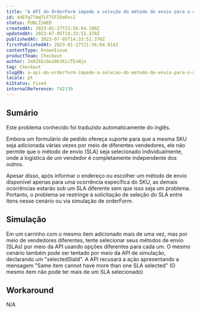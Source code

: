 ```yaml
---
title: "A API do OrderForm impede a seleção do método de envio para o mesmo item em diferentes vendedores"
id: 4dEfq7lNqTLF7SFIOaRsc2
status: PUBLISHED
createdAt: 2023-01-27T21:56:04.190Z
updatedAt: 2023-07-05T14:33:51.370Z
publishedAt: 2023-07-05T14:33:51.370Z
firstPublishedAt: 2023-01-27T21:56:04.914Z
contentType: knownIssue
productTeam: Checkout
author: 2mXZkbi0oi061KicTExNjo
tag: Checkout
slugEN: a-api-do-orderform-impede-a-selecao-do-metodo-de-envio-para-o-mesmo-item-em-diferentes-vendedores
locale: pt
kiStatus: Fixed
internalReference: 742139
---
```


## Sumário

<div class="alert alert-info">
  <p>Este problema conhecido foi traduzido automaticamente do inglês.</p>
</div>


Embora um formulário de pedido ofereça suporte para que a mesma SKU seja adicionada várias vezes por meio de diferentes vendedores, ele não permite que o método de envio (SLA) seja selecionado individualmente, onde a logística de um vendedor é completamente independente dos outros.

Apesar disso, após informar o endereço ou escolher um método de envio disponível apenas para uma ocorrência específica do SKU, as demais ocorrências estarão sob um SLA diferente sem que isso seja um problema. Portanto, o problema se restringe à solicitação de seleção do SLA entre itens nesse cenário ou via simulação de orderForm.

## Simulação


Em um carrinho com o mesmo item adicionado mais de uma vez, mas por meio de vendedores diferentes, tente selecionar seus métodos de envio (SLAs) por meio da API usando opções diferentes para cada um. O mesmo cenário também pode ser tentado por meio da API de simulação, declarando um "selectedSlaId". A API recusará a ação apresentando a mensagem "Same item cannot have more than one SLA selected" (O mesmo item não pode ter mais de um SLA selecionado)

## Workaround


N/A




